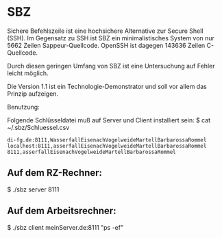 # SBZ

Sichere Befehlszeile ist eine hochsichere Alternative zur Secure Shell (SSH).
Im Gegensatz zu SSH ist SBZ ein minimalistisches System von nur 5662 Zeilen
Sappeur-Quellcode. OpenSSH ist dagegen 143636 Zeilen C-Quellcode.

Durch diesen geringen Umfang von SBZ ist eine Untersuchung auf Fehler leicht möglich.

Die Version 1.1 ist ein Technologie-Demonstrator und soll vor allem das
Prinzip aufzeigen. 

Benutzung: 

Folgende Schlüsseldatei muß auf Server und Client installiert sein:
$ cat ~/.sbz/Schluessel.csv
```
di-fg.de:8111,WasserfallEisenachVogelweideMartellBarbarossaRommel
localhost:8111,asserfallEisenachVogelweideMartellBarbarossaRommel
8111,asserfallEisenachVogelweideMartellBarbarossaRommel
```

## Auf dem RZ-Rechner:
$ ./sbz server 8111


## Auf dem Arbeitsrechner:
$ ./sbz client meinServer.de:8111  "ps -ef"


